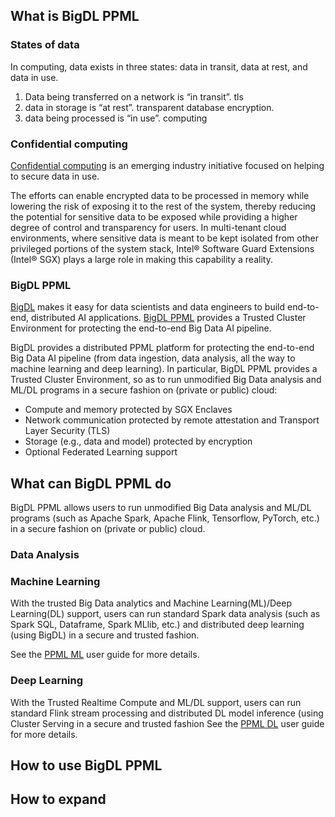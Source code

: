 ## What is BigDL PPML
### States of data
In computing, data exists in three states: data in transit, data at rest, and data in use. 
1. Data being transferred on a network is “in transit”. tls
2. data in storage is “at rest”. transparent database encryption.
3. data being processed is “in use”. computing

### Confidential computing
[Confidential computing](https://www.intel.com/content/www/us/en/security/confidential-computing.html) is an emerging industry initiative focused on helping to secure data in use.

The efforts can enable encrypted data to be processed in memory while lowering the risk of exposing it to the rest of the system, thereby reducing the potential for sensitive data to be exposed while providing a higher degree of control and transparency for users. In multi-tenant cloud environments, where sensitive data is meant to be kept isolated from other privileged portions of the system stack, Intel® Software Guard Extensions (Intel® SGX) plays a large role in making this capability a reality.

### BigDL PPML
[BigDL](https://github.com/intel-analytics/BigDL) makes it easy for data scientists and data engineers to build end-to-end, distributed AI applications. [BigDL PPML](https://bigdl.readthedocs.io/en/latest/doc/PPML/Overview/ppml.html) provides a Trusted Cluster Environment for protecting the end-to-end Big Data AI pipeline. 

BigDL provides a distributed PPML platform for protecting the end-to-end Big Data AI pipeline (from data ingestion, data analysis, all the way to machine learning and deep learning). In particular, BigDL PPML provides a Trusted Cluster Environment, so as to run unmodified Big Data analysis and ML/DL programs in a secure fashion on (private or public) cloud:
- Compute and memory protected by SGX Enclaves
- Network communication protected by remote attestation and Transport Layer Security (TLS)
- Storage (e.g., data and model) protected by encryption
- Optional Federated Learning support


## What can BigDL PPML do
BigDL PPML allows users to run unmodified Big Data analysis and ML/DL programs (such as Apache Spark, Apache Flink, Tensorflow, PyTorch, etc.) in a secure fashion on (private or public) cloud.

### Data Analysis
### Machine Learning
With the trusted Big Data analytics and Machine Learning(ML)/Deep Learning(DL) support, users can run standard Spark data analysis (such as Spark SQL, Dataframe, Spark MLlib, etc.) and distributed deep learning (using BigDL) in a secure and trusted fashion.

See the [PPML ML](https://bigdl.readthedocs.io/en/latest/doc/PPML/Overview/ppml.html#trusted-big-data-analytics-and-ml) user guide for more details.

### Deep Learning
With the Trusted Realtime Compute and ML/DL support, users can run standard Flink stream processing and distributed DL model inference (using Cluster Serving in a secure and trusted fashion
See the [PPML DL](https://bigdl.readthedocs.io/en/latest/doc/PPML/Overview/ppml.html#trusted-realtime-compute-and-ml) user guide for more details.


## How to use BigDL PPML

## How to expand 
